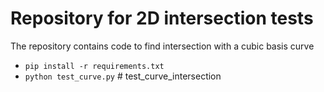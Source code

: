 # Repository for 2D intersection tests
The repository contains code to find intersection with a cubic basis curve
- `pip install -r requirements.txt`
- `python test_curve.py` # test_curve_intersection

